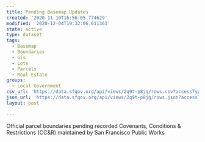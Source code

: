 ```yaml
---
title: Pending Basemap Updates
created: '2020-11-10T16:56:05.774629'
modified: '2020-12-04T19:32:06.611361'
state: active
type: dataset
tags:
  - Basemap
  - Boundaries
  - Gis
  - Lots
  - Parcels
  - Real Estate
groups:
  - Local Government
csv_url: 'https://data.sfgov.org/api/views/2q9t-p8jg/rows.csv?accessType=DOWNLOAD'
json_url: 'https://data.sfgov.org/api/views/2q9t-p8jg/rows.json?accessType=DOWNLOAD'
layout: post

---
```

Official parcel boundaries pending recorded Covenants, Conditions & Restrictions (CC&R) maintained by San Francisco Public Works

